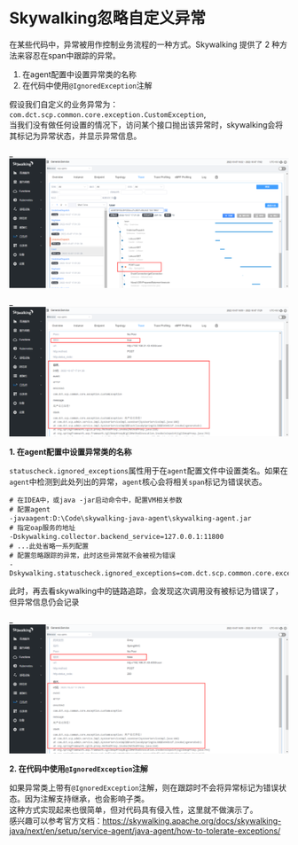 # Skywalking忽略自定义异常

在某些代码中，异常被用作控制业务流程的一种方式。Skywalking 提供了 2 种方法来容忍在span中跟踪的异常。

  1. 在agent配置中设置异常类的名称
  2. 在代码中使用`@IgnoredException`注解

假设我们自定义的业务异常为：`com.dct.scp.common.core.exception.CustomException`,  
当我们没有做任何设置的情况下，访问某个接口抛出该异常时，skywalking会将其标记为异常状态，并显示异常信息。

_![图片](../_media/Snipaste_2022-10-07_17-13-07.png ':size=100%')

_![图片](../_media/Snipaste_2022-10-07_17-31-23.png ':size=100%')

**1. 在agent配置中设置异常类的名称**

`statuscheck.ignored_exceptions`属性用于在`agent`配置文件中设置类名。如果在`agent`中检测到此处列出的异常，`agent`核心会将相关`span`标记为错误状态。

```shell
# 在IDEA中，或java -jar启动命令中，配置VM相关参数
# 配置agent
-javaagent:D:\Code\skywalking-java-agent\skywalking-agent.jar
# 指定oap服务的地址
-Dskywalking.collector.backend_service=127.0.0.1:11800
# ...此处省略一系列配置
# 配置忽略跟踪的异常，此时这些异常就不会被视为错误
-Dskywalking.statuscheck.ignored_exceptions=com.dct.scp.common.core.exception.CustomException
```

此时，再去看skywalking中的链路追踪，会发现这次调用没有被标记为错误了，但异常信息仍会记录

_![图片](../_media/Snipaste_2022-10-07_17-30-32.png ':size=100%')

**2. 在代码中使用`@IgnoredException`注解**

如果异常类上带有`@IgnoredException`注解，则在跟踪时不会将异常标记为错误状态。因为注解支持继承，也会影响子类。  
这种方式实现起来也很简单，但对代码具有侵入性，这里就不做演示了。  
感兴趣可以参考官方文档：https://skywalking.apache.org/docs/skywalking-java/next/en/setup/service-agent/java-agent/how-to-tolerate-exceptions/
